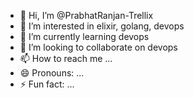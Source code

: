 - 👋 Hi, I’m @PrabhatRanjan-Trellix
- 👀 I’m interested in elixir, golang, devops
- 🌱 I’m currently learning devops
- 💞️ I’m looking to collaborate on devops
- 📫 How to reach me ...
- 😄 Pronouns: ...
- ⚡ Fun fact: ...

<!---
PrabhatRanjan-Trellix/PrabhatRanjan-Trellix is a ✨ special ✨ repository because its `README.md` (this file) appears on your GitHub profile.
You can click the Preview link to take a look at your changes.
--->
